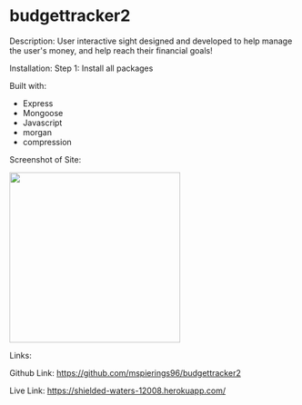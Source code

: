 # budgettracker2

Description: User interactive sight designed and developed to help manage the user's money, and help reach their financial goals!


Installation:
Step 1: Install all packages

Built with:

- Express
- Mongoose
- Javascript
- morgan
- compression

Screenshot of Site:

<img src="https://github.com/mspierings96/budgettracker2/blob/main/images/budgetscreenshot.jpg" width=300>


Links:

Github Link: https://github.com/mspierings96/budgettracker2

Live Link: https://shielded-waters-12008.herokuapp.com/
